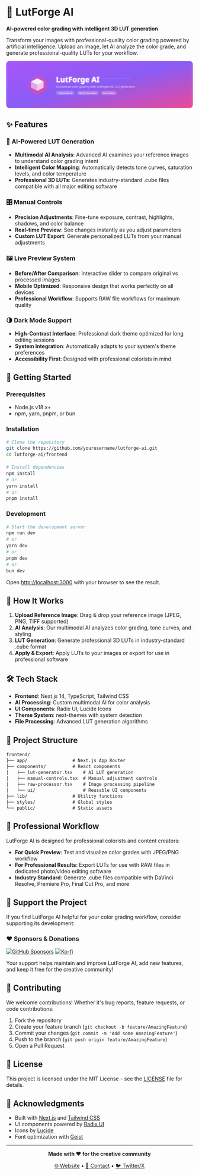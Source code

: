 # 🎨 LutForge AI

**AI-powered color grading with intelligent 3D LUT generation**

Transform your images with professional-quality color grading powered by artificial intelligence. Upload an image, let AI analyze the color grade, and generate professional-quality LUTs for your workflow.

![LutForge AI Banner](frontend/public/banner.svg)

## ✨ Features

### 🤖 **AI-Powered LUT Generation**
- **Multimodal AI Analysis**: Advanced AI examines your reference images to understand color grading intent
- **Intelligent Color Mapping**: Automatically detects tone curves, saturation levels, and color temperature
- **Professional 3D LUTs**: Generates industry-standard .cube files compatible with all major editing software

### 🎛️ **Manual Controls**
- **Precision Adjustments**: Fine-tune exposure, contrast, highlights, shadows, and color balance
- **Real-time Preview**: See changes instantly as you adjust parameters
- **Custom LUT Export**: Generate personalized LUTs from your manual adjustments

### 🖼️ **Live Preview System**
- **Before/After Comparison**: Interactive slider to compare original vs processed images
- **Mobile Optimized**: Responsive design that works perfectly on all devices
- **Professional Workflow**: Supports RAW file workflows for maximum quality

### 🌗 **Dark Mode Support**
- **High-Contrast Interface**: Professional dark theme optimized for long editing sessions
- **System Integration**: Automatically adapts to your system's theme preferences
- **Accessibility First**: Designed with professional colorists in mind

## 🚀 Getting Started

### Prerequisites
- Node.js v18.x+
- npm, yarn, pnpm, or bun

### Installation

```bash
# Clone the repository
git clone https://github.com/yourusername/lutforge-ai.git
cd lutforge-ai/frontend

# Install dependencies
npm install
# or
yarn install
# or
pnpm install
```

### Development

```bash
# Start the development server
npm run dev
# or
yarn dev
# or
pnpm dev
# or
bun dev
```

Open [http://localhost:3000](http://localhost:3000) with your browser to see the result.

## 🎯 How It Works

1. **Upload Reference Image**: Drag & drop your reference image (JPEG, PNG, TIFF supported)
2. **AI Analysis**: Our multimodal AI analyzes color grading, tone curves, and styling
3. **LUT Generation**: Generate professional 3D LUTs in industry-standard .cube format
4. **Apply & Export**: Apply LUTs to your images or export for use in professional software

## 🛠️ Tech Stack

- **Frontend**: Next.js 14, TypeScript, Tailwind CSS
- **AI Processing**: Custom multimodal AI for color analysis
- **UI Components**: Radix UI, Lucide Icons
- **Theme System**: next-themes with system detection
- **File Processing**: Advanced LUT generation algorithms

## 📁 Project Structure

```
frontend/
├── app/                 # Next.js App Router
├── components/          # React components
│   ├── lut-generator.tsx    # AI LUT generation
│   ├── manual-controls.tsx  # Manual adjustment controls
│   ├── raw-processor.tsx    # Image processing pipeline
│   └── ui/                  # Reusable UI components
├── lib/                 # Utility functions
├── styles/              # Global styles
└── public/              # Static assets
```

## 🎨 Professional Workflow

LutForge AI is designed for professional colorists and content creators:

- **For Quick Preview**: Test and visualize color grades with JPEG/PNG workflow
- **For Professional Results**: Export LUTs for use with RAW files in dedicated photo/video editing software
- **Industry Standard**: Generate .cube files compatible with DaVinci Resolve, Premiere Pro, Final Cut Pro, and more

## 🌟 Support the Project

If you find LutForge AI helpful for your color grading workflow, consider supporting its development:

### ❤️ Sponsors & Donations

[![GitHub Sponsors](https://img.shields.io/badge/GitHub-Sponsors-pink?style=for-the-badge&logo=github)](https://github.com/sponsors/veedy-dev)
[![Ko-fi](https://img.shields.io/badge/Ko--fi-Support-orange?style=for-the-badge&logo=ko-fi)](https://ko-fi.com/veedygraph)

Your support helps maintain and improve LutForge AI, add new features, and keep it free for the creative community!

## 🤝 Contributing

We welcome contributions! Whether it's bug reports, feature requests, or code contributions:

1. Fork the repository
2. Create your feature branch (`git checkout -b feature/AmazingFeature`)
3. Commit your changes (`git commit -m 'Add some AmazingFeature'`)
4. Push to the branch (`git push origin feature/AmazingFeature`)
5. Open a Pull Request

## 📄 License

This project is licensed under the MIT License - see the [LICENSE](LICENSE) file for details.

## 🙏 Acknowledgments

- Built with [Next.js](https://nextjs.org) and [Tailwind CSS](https://tailwindcss.com)
- UI components powered by [Radix UI](https://radix-ui.com)
- Icons by [Lucide](https://lucide.dev)
- Font optimization with [Geist](https://vercel.com/font)

---

<div align="center">

**Made with ❤️ for the creative community**

[🌐 Website](https://lutforge-ai.vercel.app) • [📧 Contact](mailto:veedy.dev@gmail.com) • [🐦 Twitter/X](https://x.com/veedygraph)

</div>